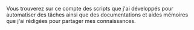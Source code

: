 

 Vous trouverez sur ce compte des scripts que j'ai développés pour automatiser des tâches ainsi que des documentations et aides mémoires que j'ai rédigées pour partager mes connaissances.


